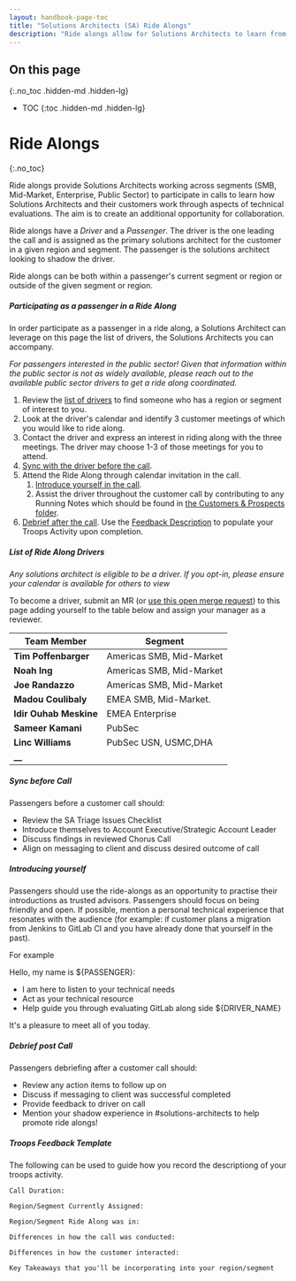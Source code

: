 ```yaml
---
layout: handbook-page-toc
title: "Solutions Architects (SA) Ride Alongs"
description: "Ride alongs allow for Solutions Architects to learn from one another through shared customer experiences."
---
```


## On this page
{:.no_toc .hidden-md .hidden-lg}

- TOC
{:toc .hidden-md .hidden-lg}


# Ride Alongs
{:.no_toc}

Ride alongs provide Solutions Architects working across segments (SMB, Mid-Market, Enterprise, Public Sector) to participate in calls to learn how Solutions Architects and their customers work through aspects of technical evaluations.  The aim is to create an additional opportunity for collaboration. 

Ride alongs have a *Driver* and a *Passenger*. The driver is the one leading the call and is assigned as the primary solutions architect for the customer in a given region and segment. The passenger is the solutions architect looking to shadow the driver.

Ride alongs can be both within a passenger's current segment or region or outside of the given segment or region.

##### Participating as a passenger in a Ride Along

In order participate as a passenger in a ride along, a Solutions Architect 
can leverage on this page the list of drivers, the Solutions Architects you can accompany.  

_For passengers interested in the public sector! Given that information within the public sector is not as widely available, please reach out to the available public sector drivers to get a ride along coordinated._

1. Review the [list of drivers](#list-of-ride-along-drivers) to find someone who has a region or segment of interest to you.
1. Look at the driver's calendar and identify 3 customer meetings of which you would like to ride along. 
1. Contact the driver and express an interest in riding along with the three meetings. The driver may choose 1-3 of those meetings for you to attend.
1. [Sync with the driver before the call](#sync-before-call). 
1. Attend the Ride Along through calendar invitation in the call.
   1. [Introduce yourself in the call](#introducing-yourself). 
   1. Assist the driver throughout the customer call by contributing to any Running Notes which should be found in [the Customers & Prospects folder](https://drive.google.com/drive/u/0/search?q=parent:0B-ytP5bMib9Ta25aSi13Q25GY1U).
1. [Debrief after the call](#debrief-post-call). Use the [Feedback Description](#troops-feedback-template) to populate your Troops Activity upon completion.

##### List of Ride Along Drivers

_Any solutions architect is eligible to be a driver. If you opt-in, please ensure your calendar is available for others to view_

To become a driver, submit an MR (or [use this open merge request](https://gitlab.com/gitlab-com/www-gitlab-com/-/merge_requests/117290)) to this page adding yourself to the table below and assign your manager as a reviewer.

| Team Member            | Segment                      | 
|------------------------|------------------------------|
| **Tim Poffenbarger**   | Americas SMB, Mid-Market     |
| **Noah Ing**           | Americas SMB, Mid-Market     |
| **Joe Randazzo**       | Americas SMB, Mid-Market     |
| **Madou Coulibaly**    | EMEA SMB, Mid-Market.        |
| **Idir Ouhab Meskine** | EMEA Enterprise              |
| **Sameer Kamani**      | PubSec                       |
| **Linc Williams**      | PubSec USN, USMC,DHA         |
| **__**                 |                              |

##### Sync before Call

Passengers before a customer call should:
- Review the SA Triage Issues Checklist
- Introduce themselves to Account Executive/Strategic Account Leader
- Discuss findings in reviewed Chorus Call
- Align on messaging to client and discuss desired outcome of call

##### Introducing yourself

Passengers should use the ride-alongs as an opportunity to practise their introductions as trusted advisors. Passengers should focus on being friendly and open. If possible, mention a personal technical experience that resonates with the audience (for example: if customer plans a migration from Jenkins to GitLab CI and you have already done that yourself in the past).

For example

Hello, my name is ${PASSENGER}:
- I am here to listen to your technical needs 
- Act as your technical resource
- Help guide you through evaluating GitLab along side ${DRIVER_NAME}

It's a pleasure to meet all of you today.


##### Debrief post Call

Passengers debriefing after a customer call should:
- Review any action items to follow up on
- Discuss if messaging to client was successful completed
- Provide feedback to driver on call
- Mention your shadow experience in #solutions-architects to help promote ride alongs!

##### Troops Feedback Template

The following can be used to guide how you record the descriptiong of your 
troops activity.


```
Call Duration: 

Region/Segment Currently Assigned: 

Region/Segment Ride Along was in:

Differences in how the call was conducted:

Differences in how the customer interacted: 

Key Takeaways that you'll be incorporating into your region/segment
```
